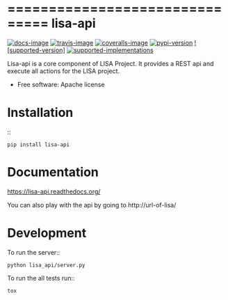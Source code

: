 ===============================
lisa-api
===============================

[![docs-image]][docs-url] [![travis-image]][travis-url] [![coveralls-image]][coveralls-url]
[![pypi-version]][pypi-url] [![supported-version]][pypi-url] [![supported-implementations]][pypi-url]

Lisa-api is a core component of LISA Project. It provides a REST api and execute all actions for the LISA project.

* Free software: Apache license

Installation
============
::

    pip install lisa-api

Documentation
=============

https://lisa-api.readthedocs.org/

You can also play with the api by going to http://url-of-lisa/

Development
===========
To run the server::

    python lisa_api/server.py

To run the all tests run::

    tox

[docs-image]: https://readthedocs.org/projects/lisa-api/badge/?style=flat
[docs-url]: https://readthedocs.org/projects/lisa-api
[travis-image]: https://img.shields.io/travis/project-lisa/lisa-api.svg
[travis-url]: https://travis-ci.org/project-lisa/lisa-api
[coveralls-image]: https://img.shields.io/coveralls/project-lisa/lisa-api.svg
[coveralls-url]: https://coveralls.io/r/project-lisa/lisa-api
[pypi-version]: http://img.shields.io/pypi/dm/lisa-api.png?style=flat
[supported-versions]: https://pypip.in/py_versions/lisa-api/badge.png?style=flat
[supported-implementations]: https://pypip.in/implementation/lisa-api/badge.png?style=flat
[pypi-url]: https://pypi.python.org/pypi/lisa-api
